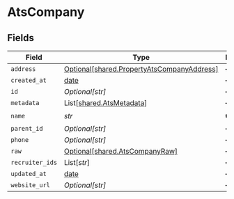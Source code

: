 # AtsCompany


## Fields

| Field                                                                                          | Type                                                                                           | Required                                                                                       | Description                                                                                    |
| ---------------------------------------------------------------------------------------------- | ---------------------------------------------------------------------------------------------- | ---------------------------------------------------------------------------------------------- | ---------------------------------------------------------------------------------------------- |
| `address`                                                                                      | [Optional[shared.PropertyAtsCompanyAddress]](../../models/shared/propertyatscompanyaddress.md) | :heavy_minus_sign:                                                                             | N/A                                                                                            |
| `created_at`                                                                                   | [date](https://docs.python.org/3/library/datetime.html#date-objects)                           | :heavy_minus_sign:                                                                             | N/A                                                                                            |
| `id`                                                                                           | *Optional[str]*                                                                                | :heavy_minus_sign:                                                                             | N/A                                                                                            |
| `metadata`                                                                                     | List[[shared.AtsMetadata](../../models/shared/atsmetadata.md)]                                 | :heavy_minus_sign:                                                                             | N/A                                                                                            |
| `name`                                                                                         | *str*                                                                                          | :heavy_check_mark:                                                                             | N/A                                                                                            |
| `parent_id`                                                                                    | *Optional[str]*                                                                                | :heavy_minus_sign:                                                                             | N/A                                                                                            |
| `phone`                                                                                        | *Optional[str]*                                                                                | :heavy_minus_sign:                                                                             | N/A                                                                                            |
| `raw`                                                                                          | [Optional[shared.AtsCompanyRaw]](../../models/shared/atscompanyraw.md)                         | :heavy_minus_sign:                                                                             | N/A                                                                                            |
| `recruiter_ids`                                                                                | List[*str*]                                                                                    | :heavy_minus_sign:                                                                             | N/A                                                                                            |
| `updated_at`                                                                                   | [date](https://docs.python.org/3/library/datetime.html#date-objects)                           | :heavy_minus_sign:                                                                             | N/A                                                                                            |
| `website_url`                                                                                  | *Optional[str]*                                                                                | :heavy_minus_sign:                                                                             | N/A                                                                                            |